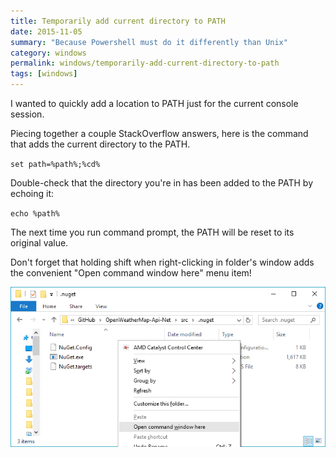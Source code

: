 ```yaml
---
title: Temporarily add current directory to PATH
date: 2015-11-05
summary: "Because Powershell must do it differently than Unix"
category: windows
permalink: windows/temporarily-add-current-directory-to-path
tags: [windows]
---
```


I wanted to quickly add a location to PATH just for the current console session.

Piecing together a couple StackOverflow answers, here is the command that adds the current directory to the PATH. 

`set path=%path%;%cd%`

Double-check that the directory you're in has been added to the PATH by echoing it:

`echo %path%`

The next time you run command prompt, the PATH will be reset to its original value.

Don't forget that holding shift when right-clicking in folder's window adds the convenient "Open command window here" menu item!

![exception screenshot](/techBlogData//temporarily-add-current-directory-to-path/open-command-window-here.png)
